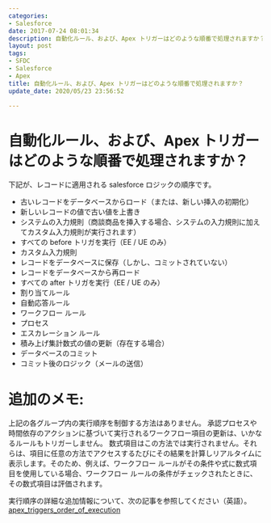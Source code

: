 ```yaml
---
categories:
- Salesforce
date: 2017-07-24 08:01:34
description: 自動化ルール、および、Apex トリガーはどのような順番で処理されますか？
layout: post
tags:
- SFDC
- Salesforce
- Apex
title: 自動化ルール、および、Apex トリガーはどのような順番で処理されますか？
update_date: 2020/05/23 23:56:52

---
```


# 自動化ルール、および、Apex トリガーはどのような順番で処理されますか？
下記が、レコードに適用される salesforce ロジックの順序です。
- 古いレコードをデータベースからロード（または、新しい挿入の初期化）
- 新しいレコードの値で古い値を上書き
- システムの入力規則（商談商品を挿入する場合、システムの入力規則に加えてカスタム入力規則が実行されます）
- すべての before トリガを実行（EE / UE のみ）
- カスタム入力規則
- レコードをデータベースに保存（しかし、コミットされていない）
- レコードをデータベースから再ロード
- すべての after トリガを実行（EE / UE のみ）
- 割り当てルール
- 自動応答ルール
- ワークフロー ルール
- プロセス
- エスカレーション ルール
- 積み上げ集計数式の値の更新（存在する場合）
- データベースのコミット
- コミット後のロジック（メールの送信）

# 追加のメモ:
上記の各グループ内の実行順序を制御する方法はありません。
承認プロセスや時間依存のアクションに基づいて実行されるワークフロー項目の更新は、いかなるルールもトリガーしません。
数式項目はこの方法では実行されません。それらは、項目に任意の方法でアクセスするたびにその結果を計算しリアルタイムに表示します。そのため、例えば、ワークフロー ルールがその条件や式に数式項目を使用している場合、ワークフロー ルールの条件がチェックされたときに、その数式項目は評価されます。

実行順序の詳細な追加情報について、次の記事を参照してください（英語）。
[apex_triggers_order_of_execution](https://developer.salesforce.com/docs/atlas.en-us.apexcode.meta/apexcode/apex_triggers_order_of_execution.htm)
